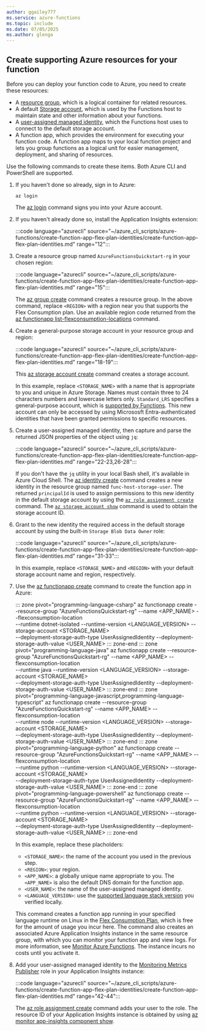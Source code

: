 ```yaml
---
author: ggailey777
ms.service: azure-functions
ms.topic: include
ms.date: 07/05/2025
ms.author: glenga
---
```


## Create supporting Azure resources for your function

Before you can deploy your function code to Azure, you need to create these resources:

- A [resource group](../articles/azure-resource-manager/management/overview.md), which is a logical container for related resources.
- A default [Storage account](../articles/storage/common/storage-account-create.md), which is used by the Functions host to maintain state and other information about your functions. 
- A [user-assigned managed identity](/azure/active-directory/managed-identities-azure-resources/overview), which the Functions host uses to connect to the default storage account.
- A function app, which provides the environment for executing your function code. A function app maps to your local function project and lets you group functions as a logical unit for easier management, deployment, and sharing of resources.

Use the following commands to create these items. Both Azure CLI and PowerShell are supported.

1. If you haven't done so already, sign in to Azure:

    <!---Replace the PowerShell examples after we get the Flex support in the Functions cmdlets. 
    ### [Azure CLI](#tab/azure-cli)-->

    ```azurecli
    az login
    ```

    The [az login](/cli/azure/reference-index#az-login) command signs you into your Azure account.
    <!---
    ### [Azure PowerShell](#tab/azure-powershell) 
    ```azurepowershell
    Connect-AzAccount
    ```

    The [Connect-AzAccount](/powershell/module/az.accounts/connect-azaccount) cmdlet signs you into your Azure account.

    ---
    -->

1. If you haven't already done so, install the Application Insights extension:

    :::code language="azurecli" source="~/azure_cli_scripts/azure-functions/create-function-app-flex-plan-identities/create-function-app-flex-plan-identities.md" range="12":::

1. Create a resource group named `AzureFunctionsQuickstart-rg` in your chosen region:
    <!---
    ### [Azure CLI](#tab/azure-cli)-->
    
    :::code language="azurecli" source="~/azure_cli_scripts/azure-functions/create-function-app-flex-plan-identities/create-function-app-flex-plan-identities.md" range="15":::
 
    The [az group create](/cli/azure/group#az-group-create) command creates a resource group. In the above command, replace `<REGION>` with a region near you that supports the Flex Consumption plan. Use an available region code returned from the [az functionapp list-flexconsumption-locations](/cli/azure/functionapp#az-functionapp-list-flexconsumption-locations) command.
    <!---
    ### [Azure PowerShell](#tab/azure-powershell)

    ```azurepowershell
    New-AzResourceGroup -Name AzureFunctionsQuickstart-rg -Location <REGION>
    ```

    The [New-AzResourceGroup](/powershell/module/az.resources/new-azresourcegroup) command creates a resource group. You generally create your resource group and resources in a region near you, using an available region returned from the [Get-AzLocation](/powershell/module/az.resources/get-azlocation) cmdlet.

    ---
    -->

1. Create a general-purpose storage account in your resource group and region:
    <!---
    ### [Azure CLI](#tab/azure-cli)
    -->
    :::code language="azurecli" source="~/azure_cli_scripts/azure-functions/create-function-app-flex-plan-identities/create-function-app-flex-plan-identities.md" range="18-19":::

    This [az storage account create](/cli/azure/storage/account#az-storage-account-create) command creates a storage account. 
    <!---
    ### [Azure PowerShell](#tab/azure-powershell)

    ```azurepowershell
    New-AzStorageAccount -ResourceGroupName AzureFunctionsQuickstart-rg -Name <STORAGE_NAME> -SkuName Standard_LRS -Location <REGION> -AllowBlobPublicAccess $false
    ```

    The [New-AzStorageAccount](/powershell/module/az.storage/new-azstorageaccount) cmdlet creates the storage account.

    ---
    -->

    In this example, replace `<STORAGE_NAME>` with a name that is appropriate to you and unique in Azure Storage. Names must contain three to 24 characters numbers and lowercase letters only. `Standard_LRS` specifies a general-purpose account, which is [supported by Functions](../articles/azure-functions/storage-considerations.md#storage-account-requirements). This new account can only be accessed by using Micrososft Entra-authenticated identities that have been granted permissions to specific resources. 

1. Create a user-assigned managed identity, then capture and parse the returned JSON properties of the object using `jq`: 

    :::code language="azurecli" source="~/azure_cli_scripts/azure-functions/create-function-app-flex-plan-identities/create-function-app-flex-plan-identities.md" range="22-23,26-28":::

    If you don't have the `jq` utility in your local Bash shell, it's available in Azure Cloud Shell. The [az identity create](/cli/azure/identity#az-identity-create) command creates a new identity in the resource group named `func-host-storage-user`. The returned `principalId` is used to assign permissions to this new identity in the default storage account by using the [`az role assignment create`](/cli/azure/role/assignment#az-role-assignment-create) command. The [`az storage account show`](/cli/azure/storage/account#az-storage-account-show) command is used to obtain the storage account ID. 

1. Grant to the new identity the required access in the default storage account by using the built-in `Storage Blob Data Owner` role:

    :::code language="azurecli" source="~/azure_cli_scripts/azure-functions/create-function-app-flex-plan-identities/create-function-app-flex-plan-identities.md" range="31-33":::

    In this example, replace `<STORAGE_NAME>` and `<REGION>` with your default storage account name and region, respectively. 

1. Use the [az functionapp create](/cli/azure/functionapp#az-functionapp-create) command to create the function app in Azure:
    <!---Replace tabs when PowerShell cmdlets support Flex Consumption plans.
    ### [Azure CLI](#tab/azure-cli)
    -->
    ::: zone pivot="programming-language-csharp" 
    az functionapp create --resource-group "AzureFunctionsQuickstart-rg" --name <APP_NAME> --flexconsumption-location <REGION> \
    --runtime dotnet-isolated --runtime-version <LANGUAGE_VERSION> --storage-account <STORAGE_NAME> \
    --deployment-storage-auth-type UserAssignedIdentity --deployment-storage-auth-value <USER_NAME>
    ::: zone-end
    ::: zone pivot="programming-language-java" 
    az functionapp create --resource-group "AzureFunctionsQuickstart-rg" --name <APP_NAME> --flexconsumption-location <REGION> \
    --runtime java --runtime-version <LANGUAGE_VERSION> --storage-account <STORAGE_NAME> \
    --deployment-storage-auth-type UserAssignedIdentity --deployment-storage-auth-value <USER_NAME>
    ::: zone-end
    ::: zone pivot="programming-language-javascript,programming-language-typescript" 
    az functionapp create --resource-group "AzureFunctionsQuickstart-rg" --name <APP_NAME> --flexconsumption-location <REGION> \
    --runtime node --runtime-version <LANGUAGE_VERSION> --storage-account <STORAGE_NAME> \
    --deployment-storage-auth-type UserAssignedIdentity --deployment-storage-auth-value <USER_NAME>
    ::: zone-end
    ::: zone pivot="programming-language-python" 
    az functionapp create --resource-group "AzureFunctionsQuickstart-rg" --name <APP_NAME> --flexconsumption-location <REGION> \
    --runtime python --runtime-version <LANGUAGE_VERSION> --storage-account <STORAGE_NAME> \
    --deployment-storage-auth-type UserAssignedIdentity --deployment-storage-auth-value <USER_NAME>
    ::: zone-end
    ::: zone pivot="programming-language-powershell" 
    az functionapp create --resource-group "AzureFunctionsQuickstart-rg" --name <APP_NAME> --flexconsumption-location <REGION> \
    --runtime python --runtime-version <LANGUAGE_VERSION> --storage-account <STORAGE_NAME> \
    --deployment-storage-auth-type UserAssignedIdentity --deployment-storage-auth-value <USER_NAME>
    ::: zone-end
    <!---
    ### [Azure PowerShell](#tab/azure-powershell)

    ```azurepowershell
    New-AzFunctionApp -Name <APP_NAME> -ResourceGroupName AzureFunctionsQuickstart-rg -StorageAccount <STORAGE_NAME> -Runtime dotnet-isolated -FunctionsVersion 4 -Location '<REGION>'
    ```

    The [New-AzFunctionApp](/powershell/module/az.functions/new-azfunctionapp) cmdlet creates the function app in Azure.

    ---
    -->
    In this example, replace these placholders:

    + `<STORAGE_NAME>`: the name of the account you used in the previous step.
    + `<REGION>`: your region. 
    + `<APP_NAME>`: a globally unique name appropriate to you. The `<APP_NAME>` is also the default DNS domain for the function app.
    + `<USER_NAME>`: the name of the user-assigned managed identity.
    + `<LANGUAGE_VERSION>`: use the [supported language stack version](../articles/azure-functions/supported-languages.md) you verified locally.

    This command creates a function app running in your specified language runtime on Linux in the [Flex Consumption Plan](flex-consumption-plan.md), which is free for the amount of usage you incur here. The command also creates an associated Azure Application Insights instance in the same resource group, with which you can monitor your function app and view logs. For more information, see [Monitor Azure Functions](functions-monitoring.md). The instance incurs no costs until you activate it.

1. Add your user-assigned managed identity to the [Monitoring Metrics Publisher](../role-based-access-control/built-in-roles/monitor.md#monitoring-metrics-publisher) role in your Application Insights instance:

    :::code language="azurecli" source="~/azure_cli_scripts/azure-functions/create-function-app-flex-plan-identities/create-function-app-flex-plan-identities.md" range="42-44":::

    The [az role assignment create](/cli/azure/role/assignment#az-role-assignment-create) command adds your user to the role. The resource ID of your Application Insights instance is obtained by using [az monitor app-insights component show](/cli/azure/monitor/app-insights/component#az-monitor-app-insights-component-show).
